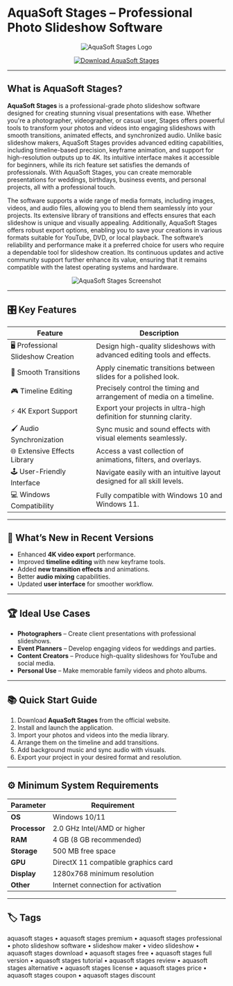 # AquaSoft Stages – Professional Photo Slideshow Software

<p align="center">
  <img src="https://s3-eu-west-1.amazonaws.com/tpd/logos/5f44dc9bde20d80001c9d8be/0x0.png" alt="AquaSoft Stages Logo"/>
</p>

<p align="center">
  <a href="https://aquasoft.net/stages">
    <img src="https://img.shields.io/badge/⬇️_Get_AquaSoft_Stages-blue?style=for-the-badge&logo=github" alt="Download AquaSoft Stages"/>
  </a>
</p>

---

## What is AquaSoft Stages?

**AquaSoft Stages** is a professional-grade photo slideshow software designed for creating stunning visual presentations with ease. Whether you're a photographer, videographer, or casual user, Stages offers powerful tools to transform your photos and videos into engaging slideshows with smooth transitions, animated effects, and synchronized audio. Unlike basic slideshow makers, AquaSoft Stages provides advanced editing capabilities, including timeline-based precision, keyframe animation, and support for high-resolution outputs up to 4K. Its intuitive interface makes it accessible for beginners, while its rich feature set satisfies the demands of professionals. With AquaSoft Stages, you can create memorable presentations for weddings, birthdays, business events, and personal projects, all with a professional touch.

The software supports a wide range of media formats, including images, videos, and audio files, allowing you to blend them seamlessly into your projects. Its extensive library of transitions and effects ensures that each slideshow is unique and visually appealing. Additionally, AquaSoft Stages offers robust export options, enabling you to save your creations in various formats suitable for YouTube, DVD, or local playback. The software’s reliability and performance make it a preferred choice for users who require a dependable tool for slideshow creation. Its continuous updates and active community support further enhance its value, ensuring that it remains compatible with the latest operating systems and hardware.

<p align="center">
  <img src="https://www.aquasoft.de/cdn-cgi/image/quality=85,format=auto/webassets/images/v2025/st_screenshot_1_en.png" alt="AquaSoft Stages Screenshot"/>
</p>

---

## 🎛 Key Features

| Feature                        | Description                                                                 |
|--------------------------------|-----------------------------------------------------------------------------|
| 🖥 Professional Slideshow Creation | Design high-quality slideshows with advanced editing tools and effects.     |
| 🔄 Smooth Transitions           | Apply cinematic transitions between slides for a polished look.             |
| 🎮 Timeline Editing             | Precisely control the timing and arrangement of media on a timeline.        |
| ⚡ 4K Export Support            | Export your projects in ultra-high definition for stunning clarity.         |
| 🖌 Audio Synchronization        | Sync music and sound effects with visual elements seamlessly.               |
| 🌐 Extensive Effects Library    | Access a vast collection of animations, filters, and overlays.              |
| 🕹 User-Friendly Interface      | Navigate easily with an intuitive layout designed for all skill levels.     |
| 💻 Windows Compatibility        | Fully compatible with Windows 10 and Windows 11.                            |

---

## 🔄 What’s New in Recent Versions

- Enhanced **4K video export** performance.
- Improved **timeline editing** with new keyframe tools.
- Added **new transition effects** and animations.
- Better **audio mixing** capabilities.
- Updated **user interface** for smoother workflow.

---

## 🏆 Ideal Use Cases

- **Photographers** – Create client presentations with professional slideshows.
- **Event Planners** – Develop engaging videos for weddings and parties.
- **Content Creators** – Produce high-quality slideshows for YouTube and social media.
- **Personal Use** – Make memorable family videos and photo albums.

---

## 📚 Quick Start Guide

1. Download **AquaSoft Stages** from the official website.
2. Install and launch the application.
3. Import your photos and videos into the media library.
4. Arrange them on the timeline and add transitions.
5. Add background music and sync audio with visuals.
6. Export your project in your desired format and resolution.

---

## ⚙️ Minimum System Requirements

| Parameter       | Requirement                                   |
|-----------------|-----------------------------------------------|
| **OS**          | Windows 10/11                                |
| **Processor**   | 2.0 GHz Intel/AMD or higher                   |
| **RAM**         | 4 GB (8 GB recommended)                       |
| **Storage**     | 500 MB free space                             |
| **GPU**         | DirectX 11 compatible graphics card           |
| **Display**     | 1280x768 minimum resolution                   |
| **Other**       | Internet connection for activation            |

---

## 🏷 Tags

aquasoft stages • aquasoft stages premium • aquasoft stages professional • photo slideshow software • slideshow maker • video slideshow • aquasoft stages download • aquasoft stages free • aquasoft stages full version • aquasoft stages tutorial • aquasoft stages review • aquasoft stages alternative • aquasoft stages license • aquasoft stages price • aquasoft stages coupon • aquasoft stages discount
